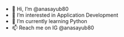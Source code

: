 - 👋 Hi, I’m @anasayub80
- 👀 I’m interested in Application Development
- 🌱 I’m currently learning Python
- 📫 Reach me on IG @anasayub80

<!---
anasayub80/anasayub80 is a ✨ special ✨ repository because its `README.md` (this file) appears on your GitHub profile.
You can click the Preview link to take a look at your changes.
--->
